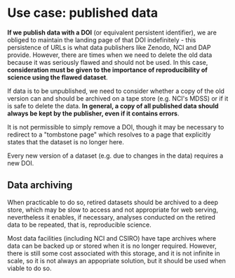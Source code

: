 # Use case: published data
**If we publish data with a DOI** (or equivalent persistent identifier), we are obliged to maintain the landing page of that DOI indefinitely - this persistence of URLs is what data publishers like Zenodo, NCI and DAP provide. 
However, there are times when we need to delete the old data because it was seriously flawed and should not be used. In this case, **consideration must be given to the importance of reproducibility of science using the flawed dataset**.

If data is to be unpublished, we need to consider whether a copy of the old version can and should be archived on a tape store (e.g. NCI's MDSS) or if it is safe to delete the data. **In general, a copy of all published data should always be kept by the publisher, even if it contains errors**.


It is not permissible to simply remove a DOI, though it may be necessary to redirect to a "tombstone page" which resolves to a page that explicitly states that the dataset is no longer here.

Every new version of a dataset (e.g. due to changes in the data) requires a new DOI.

## Data archiving

When practicable to do so, retired datasets should be archived to a deep store, which may be slow to access and not appropriate for web serving, nevertheless it enables, if necessary, analyses conducted on the retired data to be repeated, that is, reproducible science.

Most data facilities (including NCI and CSIRO) have tape archives where data can be backed up or stored when it is no longer required. However, there is still some cost associated with this storage, and it is not infinite in scale, so it is not always an appopriate solution, but it should be used when viable to do so.

